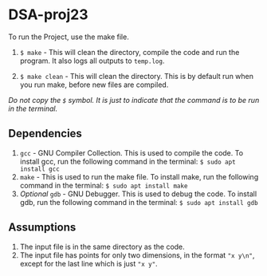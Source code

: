 # DSA-proj23

To run the Project, use the make file. 

1. ```$ make```  - This will clean the directory, compile the code and run the program. It also logs all outputs to ```temp.log```.

2. ```$ make clean``` - This will clean the directory. This is by default run when you run make, before new files are compiled.

_Do not copy the ```$``` symbol. It is just to indicate that the command is to be run in the terminal._

## Dependencies
1. ```gcc``` - GNU Compiler Collection. This is used to compile the code.
To install gcc, run the following command in the terminal:
```$ sudo apt install gcc```
2. ```make``` - This is used to run the make file. To install make, run the following command in the terminal:
```$ sudo apt install make```
3. _Optional_ ```gdb``` - GNU Debugger. This is used to debug the code. To install gdb, run the following command in the terminal:
```$ sudo apt install gdb```

## Assumptions

1. The input file is in the same directory as the code.
2. The input file has points for only two dimensions, in the format ```"x y\n"```, except for the last line which is just ```"x y"```.